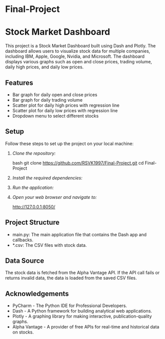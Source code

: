 # Final-Project

# Stock Market Dashboard

This project is a Stock Market Dashboard built using Dash and Plotly. The dashboard allows users to visualize stock data for multiple companies, including IBM, Apple, Google, Nvidia, and Microsoft. The dashboard displays various graphs such as open and close prices, trading volume, daily high prices, and daily low prices.

## Features

- Bar graph for daily open and close prices
- Bar graph for daily trading volume
- Scatter plot for daily high prices with regression line
- Scatter plot for daily low prices with regression line
- Dropdown menu to select different stocks

## Setup

Follow these steps to set up the project on your local machine:

1. *Clone the repository:*

    bash
    git clone https://github.com/RSVK1997/Final-Project.git
    cd Final-Project
    
2. *Install the required dependencies:*

3. *Run the application:*

4. *Open your web browser and navigate to:*

    
    http://127.0.0.1:8050/
    

## Project Structure

- main.py: The main application file that contains the Dash app and callbacks.
- *.csv: The CSV files with stock data.

## Data Source

The stock data is fetched from the Alpha Vantage API. If the API call fails or returns invalid data, the data is loaded from the saved CSV files.

## Acknowledgements

- PyCharm - The Python IDE for Professional Developers.
- Dash - A Python framework for building analytical web applications.
- Plotly - A graphing library for making interactive, publication-quality graphs.
- Alpha Vantage - A provider of free APIs for real-time and historical data on stocks.